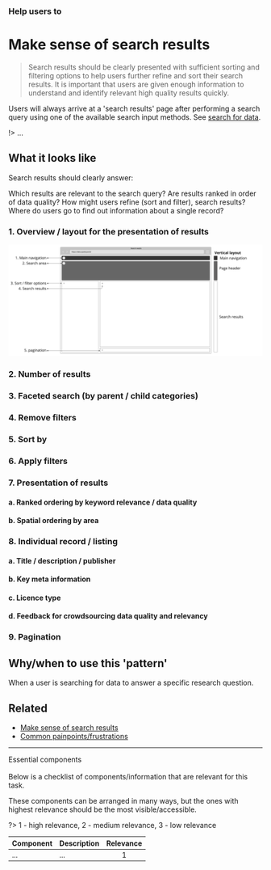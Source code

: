 ### Help users to
# Make sense of search results

> Search results should be clearly presented with sufficient sorting and filtering options to help users further refine and sort their search results. It is important that users are given enough information to understand and identify relevant high quality results quickly.

Users will always arrive at a 'search results' page after performing a search query using one of the available search input methods. See [search for data](main-content/steps/search-for-data).

!> ...

## What it looks like

Search results should clearly answer:

Which results are relevant to the search query?
Are results ranked in order of data quality?
How might users refine (sort and filter), search results?
Where do users go to find out information about a single record?

### 1. Overview / layout for the presentation of results

<div class="image-container">

![Google results](../../_media/overview/2.results.png)

</div>

### 2. Number of results

### 3. Faceted search (by parent / child categories)

### 4. Remove filters

### 5. Sort by

### 6. Apply filters

### 7. Presentation of results

#### a. Ranked ordering by keyword relevance / data quality

#### b. Spatial ordering by area

### 8. Individual record / listing

#### a. Title / description / publisher
#### b. Key meta information
#### c. Licence type
#### d. Feedback for crowdsourcing data quality and relevancy

### 9. Pagination

## Why/when to use this 'pattern'

When a user is searching for data to answer a specific research question.


## Related
* [Make sense of search results](main-content/steps/make-sense-of-search-results)
* [Common painpoints/frustrations](main-content/introduction#2-search-within-data-portal)

---
<!-- Additional information can be presented in dropdown menus -->

<summary>Essential components</summary>
<br>
Below is a checklist of components/information that are relevant for this task.

These components can be arranged in many ways, but the ones with highest relevance should be the most visible/accessible.

?> 1 - high relevance, 2 - medium relevance, 3 - low relevance

<!-- Table of component start -->

| Component             | Description                                                                                                     |  Relevance |
|-----------------------|-----------------------------------------------------------------------------------------------------------------|:----------:|
| ...                   | ...                                                                                                             |     1      |

</details>
